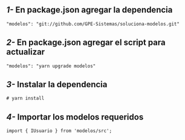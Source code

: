 ## _1-_ En package.json agregar la dependencia

```
"modelos": "git://github.com/GPE-Sistemas/soluciona-modelos.git"
```

## _2-_ En package.json agregar el script para actualizar

```
"modelos": "yarn upgrade modelos"
```

## _3-_ Instalar la dependencia

```
# yarn install
```

## _4-_ Importar los modelos requeridos

```
import { IUsuario } from 'modelos/src';
```

